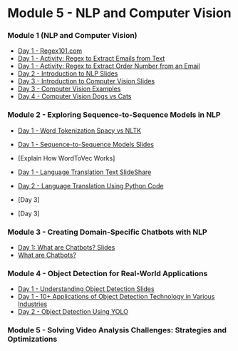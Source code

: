 # Module 5 - NLP and Computer Vision 

### Module 1 (NLP and Computer Vision)

- [Day 1 - Regex101.com](https://regex101.com/)
- [Day 1 - Activity: Regex to Extract Emails from Text](resources/regex-to-extract-words-from-text.md)
- [Day 1 - Activity: Regex to Extract Order Number from an Email](resources/regex-extract-order-number.md)
- [Day 2 - Introduction to NLP Slides](../Slides/NLPAndComputerVision/intro-nlp.key)
- [Day 3 - Introduction to Computer Vision Slides](../Slides/NLPAndComputerVision/intro-computer-vision.key)
- [Day 3 - Computer Vision Examples]() 
- [Day 4 - Computer Vision Dogs vs Cats](resources/cats-dogs-classification.ipynb)

### Module 2 - Exploring Sequence-to-Sequence Models in NLP 

- [Day 1 - Word Tokenization Spacy vs NLTK]()

- [Day 1 - Sequence-to-Sequence Models Slides]() 
- [Explain How WordToVec Works]
- [Day 1 - Language Translation Text SlideShare](../Slides/language-translation.key) 
- [Day 2 - Language Translation Using Python Code](resources/language-translation.ipynb)
- [Day 3]
- [Day 3]


### Module 3 -  Creating Domain-Specific Chatbots with NLP

- [Day 1: What are Chatbots? Slides]()
- [What are Chatbots?]() 

### Module 4 - Object Detection for Real-World Applications

- [Day 1 - Understanding Object Detection Slides](../Slides/introduction-computer-vision.key) 
- [Day 1 - 10+ Applications of Object Detection Technology in Various Industries](https://smarttek.solutions/blog/object-detection-technology/)
- [Day 2 - Object Detection Using YOLO](resources/object-detection.ipynb)

### Module 5 - Solving Video Analysis Challenges: Strategies and Optimizations 